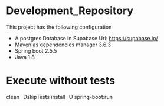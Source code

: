 # Development_Repository
This project has the following configuration
- A postgres Database in Supabase Url: https://supabase.io/
- Maven as dependencies manager 3.6.3
- Spring boot 2.5.5
- Java 1.8


# Execute without tests 
clean -DskipTests install -U spring-boot:run